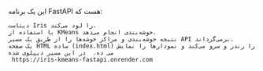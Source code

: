 این یک برنامه FastAPI هست که:

    دیتاست Iris را لود می‌کند.
    با استفاده از KMeans خوشه‌بندی انجام می‌دهد.
    نتیجه خوشه‌بندی و مراکز خوشه‌ها را از طریق یک مسیر API برمی‌گرداند.
    یک صفحه HTML ساده (index.html) را رندر و سرو می‌کند و نمودارها را نمایش می ده.  در این مسیر دیپلوی شده 
     https://iris-kmeans-fastapi.onrender.com
   
